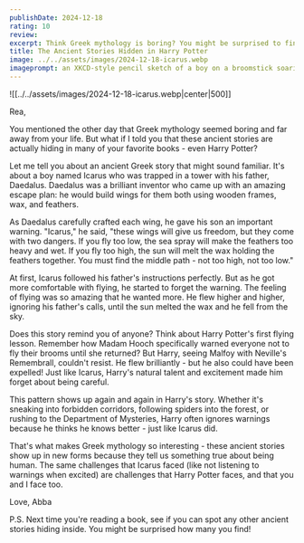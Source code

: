 ```yaml
---
publishDate: 2024-12-18
rating: 10
review: 
excerpt: Think Greek mythology is boring? You might be surprised to find these ancient stories hiding in your favorite books - even Harry Potter!
title: The Ancient Stories Hidden in Harry Potter
image: ../../assets/images/2024-12-18-icarus.webp
imageprompt: an XKCD-style pencil sketch of a boy on a broomstick soaring dangerously high, while below a tiny stick figure waves warning arms frantically
---
```

![[../../assets/images/2024-12-18-icarus.webp|center|500]]

Rea,

You mentioned the other day that Greek mythology seemed boring and far away from your life. But what if I told you that these ancient stories are actually hiding in many of your favorite books - even Harry Potter?

Let me tell you about an ancient Greek story that might sound familiar. It's about a boy named Icarus who was trapped in a tower with his father, Daedalus. Daedalus was a brilliant inventor who came up with an amazing escape plan: he would build wings for them both using wooden frames, wax, and feathers.

As Daedalus carefully crafted each wing, he gave his son an important warning. "Icarus," he said, "these wings will give us freedom, but they come with two dangers. If you fly too low, the sea spray will make the feathers too heavy and wet. If you fly too high, the sun will melt the wax holding the feathers together. You must find the middle path - not too high, not too low."

At first, Icarus followed his father's instructions perfectly. But as he got more comfortable with flying, he started to forget the warning. The feeling of flying was so amazing that he wanted more. He flew higher and higher, ignoring his father's calls, until the sun melted the wax and he fell from the sky.

Does this story remind you of anyone? Think about Harry Potter's first flying lesson. Remember how Madam Hooch specifically warned everyone not to fly their brooms until she returned? But Harry, seeing Malfoy with Neville's Remembrall, couldn't resist. He flew brilliantly - but he also could have been expelled! Just like Icarus, Harry's natural talent and excitement made him forget about being careful.

This pattern shows up again and again in Harry's story. Whether it's sneaking into forbidden corridors, following spiders into the forest, or rushing to the Department of Mysteries, Harry often ignores warnings because he thinks he knows better - just like Icarus did.

That's what makes Greek mythology so interesting - these ancient stories show up in new forms because they tell us something true about being human. The same challenges that Icarus faced (like not listening to warnings when excited) are challenges that Harry Potter faces, and that you and I face too.

Love,
Abba

P.S. Next time you're reading a book, see if you can spot any other ancient stories hiding inside. You might be surprised how many you find!
